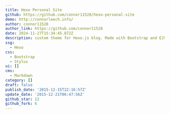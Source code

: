 ```yaml
---
title: Hexo Personal Site
github: https://github.com/connor11528/hexo-personal-site
demo: http://connorleech.info/
author: connor11528
author_link: https://github.com/connor11528
date: 2024-11-27T15:34:45.872Z
description: custom theme for Hexo.js blog. Made with Bootstrap and EJS
ssg:
  - Hexo
css:
  - Bootstrap
  - Stylus
ui: []
cms:
  - Markdown
category: []
draft: false
publish_date: '2015-12-15T22:16:57Z'
update_date: '2015-12-21T06:47:56Z'
github_star: 12
github_fork: 6
---
```

